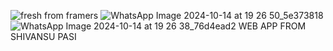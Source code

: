 ![fresh from framers ](https://github.com/user-attachments/assets/3d04ce55-96b6-4d94-9898-f5569a445775)
![WhatsApp Image 2024-10-14 at 19 26 50_5e373818](https://github.com/user-attachments/assets/f3adc8a8-6183-4d8e-94b3-0224b43a1699)
![WhatsApp Image 2024-10-14 at 19 26 38_76d4ead2](https://github.com/user-attachments/assets/c8b7203d-6b42-4882-890e-cb96b62867d2)
WEB APP FROM SHIVANSU PASI
